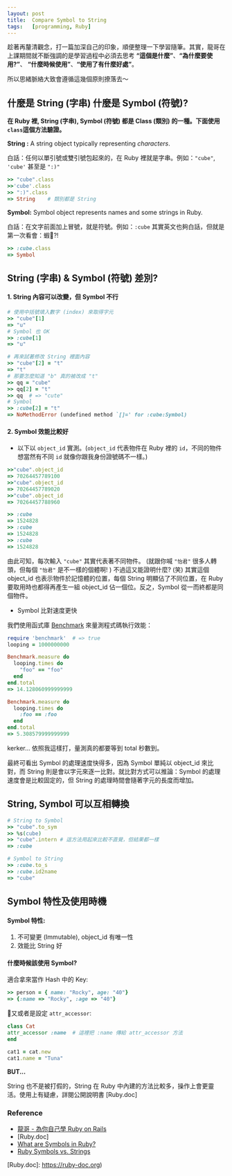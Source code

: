 ```yaml
---
layout: post
title:  Compare Symbol to String
tags:	[programming, Ruby]
---
```


趁著再釐清觀念，打一篇加深自己的印象，順便整理一下學習隨筆。其實，龍哥在上課期間就不斷強調的是學習過程中必須去思考 **“這個是什麼”**、**“為什麼要使用?”**、 **“什麼時候使用”**、**“使用了有什麼好處”**。

所以思緒脈絡大致會遵循這幾個原則撩落去～

## 什麼是 String (字串) 什麼是 Symbol (符號)?
**在 Ruby 裡, String (字串), Symbol (符號) 都是 Class (類別) 的一種。下面使用`class`這個方法驗證。**

**String :** A string object typically representing *characters*.

白話：任何以單引號或雙引號包起來的，在 Ruby 裡就是字串。例如：`"cube"`, `'cube'` 甚至是 `":)"`

```ruby
>> "cube".class  
>>'cube'.class
>> ":)".class
=> String    # 類別都是 String
```

**Symbol:** Symbol object represents names and some strings in Ruby.

白話：在文字前面加上冒號，就是符號。例如：`:cube` 其實英文也夠白話，但就是第一次看會：蝦?!

```ruby
>> :cube.class
=> Symbol
```

## String (字串) & Symbol (符號) 差別?

#### 1. String 內容可以改變，但 Symbol 不行
```ruby
# 使用中括號填入數字 (index) 來取得字元
>> "cube"[1]
=> "u"
# Symbol 也 OK
>> :cube[1]
=> "u"

# 再來試著修改 String 裡面內容
>> "cube"[2] = "t"
=> "t"
# 那要怎麼知道 "b" 真的被改成 "t"
>> qq = "cube"
>> qq[2] = "t"
>> qq  # => "cute"
# Symbol
>> :cube[2] = "t"
=> NoMethodError (undefined method `[]=' for :cube:Symbol)
```

#### 2. Symbol 效能比較好
- 以下以 `object_id` 實測。(`object_id` 代表物件在 Ruby 裡的 `id`，不同的物件想當然有不同 `id` 就像你跟我身份證號碼不一樣。)

```ruby
>>"cube".object_id
=> 70264457789100
>>"cube".object_id
=> 70264457789020
>>"cube".object_id
=> 70264457788960

>> :cube
=> 1524828
>> :cube
=> 1524828
>> :cube
=> 1524828
```

由此可知，每次輸入 `"cube"` 其實代表著不同物件。 (就跟你喊 `"怡君"` 很多人轉頭，但每個 `"怡君"` 是不一樣的個體啊! ) 不過這又能證明什麼? (笑) 其實這個 object_id 也表示物件於記憶體的位置，每個 String 明顯佔了不同位置，在 Ruby 要取用時也都得再產生一組 object_id 佔一個位。反之，Symbol 從一而終都是同個物件。

- Symbol 比對速度更快

我們使用函式庫 [Benchmark] 來量測程式碼執行效能：
```ruby
require 'benchmark'  # => true
looping = 1000000000

Benchmark.measure do
  looping.times do
    "foo" == "foo"
  end
end.total
=> 14.128060999999999  

Benchmark.measure do
  looping.times do
    :foo == :foo
  end
end.total
=> 5.308579999999999
```

kerker... 依照我這樣打，量測真的都要等到 total 秒數到。

最終可看出 Symbol 的處理速度快得多，因為 Symbol 單純以 object_id 來比對，而 String 則是會以字元來逐一比對。就比對方式可以推論：Symbol 的處理速度會是比較固定的，但 String 的處理時間會隨著字元的長度而增加。

## String, Symbol 可以互相轉換
```ruby
# String to Symbol
>> "cube".to_sym
>> %s(cube)
>> "cube".intern # 這方法用起來比較不直覺，但結果都一樣
=> :cube

# Symbol to String
>> :cube.to_s
>> :cube.id2name
=> "cube"
```

## Symbol 特性及使用時機
#### Symbol 特性:
1. 不可變更 (Immutable), object_id 有唯一性
2. 效能比 String 好

#### 什麼時候該使用 Symbol?
適合拿來當作 Hash 中的 Key:
```ruby
>> person = { name: "Rocky", age: "40"}  
=> {:name => "Rocky", :age => "40"}  
```

又或者是設定 `attr_accessor`:
```ruby
class Cat  
attr_accessor :name  # 這裡把 :name 傳給 attr_accessor 方法
end

cat1 = cat.new  
cat1.name = "Tuna"
```

**BUT...**

String 也不是被打假的，String 在 Ruby 中內建的方法比較多，操作上會更靈活。使用上有疑慮，詳閱公開說明書 [Ruby.doc]

### Reference
- [龍哥 - 為你自己學 Ruby on Rails](https://railsbook.tw/chapters/06-ruby-basic-2.html#symbol_class)
- [Ruby.doc]
- [What are Symbols in Ruby?](https://culttt.com/2015/04/22/what-are-symbols-in-ruby/)
- [Ruby Symbols vs. Strings](https://medium.com/@lcriswell/ruby-symbols-vs-strings-248842529fd9)



[Benchmark]: https://ruby-doc.org/stdlib-1.9.3/libdoc/benchmark/rdoc/Benchmark.html
[Ruby.doc]: https://ruby-doc.org)
